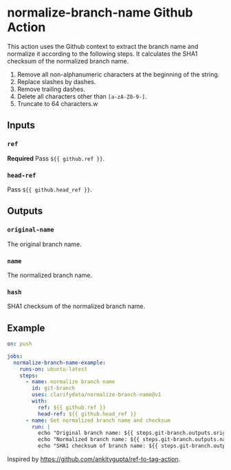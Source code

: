 # normalize-branch-name Github Action

This action uses the Github context to extract the branch name and normalize it according to the following steps. It calculates the SHA1 checksum of the normalized branch name.

1. Remove all non-alphanumeric characters at the beginning of the string.
2. Replace slashes by dashes.
3. Remove trailing dashes.
4. Delete all characters other than `[a-zA-Z0-9-]`.
5. Truncate to 64 characters.w

## Inputs

### `ref`

**Required** Pass `${{ github.ref }}`.

### `head-ref`

Pass `${{ github.head_ref }}`.

## Outputs

### `original-name`

The original branch name.

### `name`

The normalized branch name.

### `hash`

SHA1 checksum of the normalized branch name.

## Example

```yml
on: push

jobs:
  normalize-branch-name-example:
    runs-on: ubuntu-latest
    steps:
      - name: normalize branch name
        id: git-branch
        uses: clarifydata/normalize-branch-name@v1
        with:
          ref: ${{ github.ref }}
          head-ref: ${{ github.head_ref }}
      - name: Get normalized branch name and checksum
        run: |
          echo "Original branch name: ${{ steps.git-branch.outputs.original_name }}"
          echo "Normalized branch name: ${{ steps.git-branch.outputs.name }}"
          echo "SHA1 checksum of branch name: ${{ steps.git-branch.outputs.hash }}"
```

Inspired by https://github.com/ankitvgupta/ref-to-tag-action.
